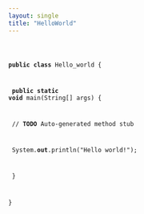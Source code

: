 ```yaml
---
layout: single
title: "HelloWorld"
---
```


<code>

**public** **class** Hello_world {



​	**public** **static** **void** main(String[] args) {

​		// **TODO** Auto-generated method stub

​		System.**out**.println("Hello world!");

​	}



}</code>
